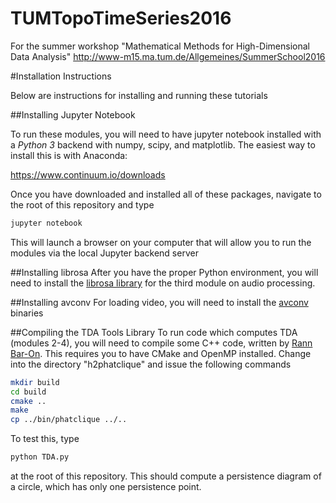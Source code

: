 # TUMTopoTimeSeries2016

For the summer workshop "Mathematical Methods for High-Dimensional Data Analysis"
http://www-m15.ma.tum.de/Allgemeines/SummerSchool2016

#Installation Instructions

Below are instructions for installing and running these tutorials

##Installing Jupyter Notebook

To run these modules, you will need to have jupyter notebook installed with a *Python 3* backend with numpy, scipy, and matplotlib.  The easiest way to install this is with Anaconda:

https://www.continuum.io/downloads

Once you have downloaded and installed all of these packages, navigate to the root of this repository and type

~~~~~ bash
jupyter notebook
~~~~~

This will launch a browser on your computer that will allow you to run the modules via the local Jupyter backend server

##Installing librosa
After you have the proper Python environment, you will need to install the [librosa library](https://github.com/librosa/librosa) for the third module on audio processing.

##Installing avconv
For loading video, you will need to install the [avconv](https://libav.org/download/) binaries

##Compiling the TDA Tools Library
To run code which computes TDA (modules 2-4), you will need to compile some C++ code, written by [Rann Bar-On](https://math.duke.edu/people/rann-bar).  This requires you to have CMake and OpenMP installed.  Change into the directory "h2phatclique" and issue the following commands

~~~~~ bash
mkdir build
cd build
cmake ..
make
cp ../bin/phatclique ../..
~~~~~


To test this, type
~~~~~ bash
python TDA.py
~~~~~

at the root of this repository.  This should compute a persistence diagram of a circle, which has only one persistence point.
